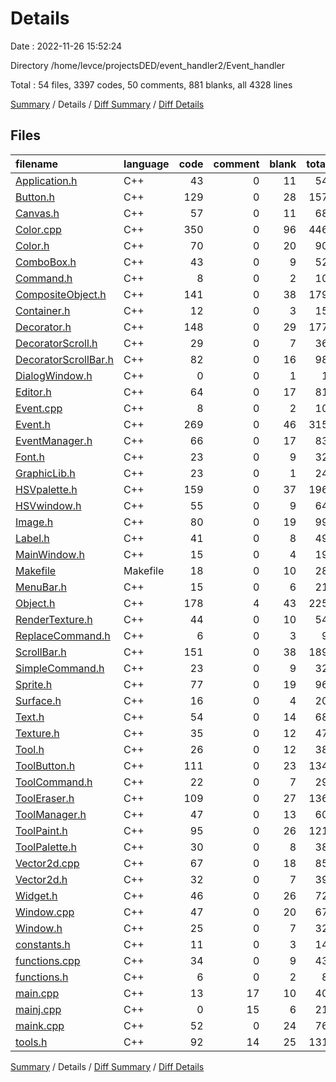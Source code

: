 # Details

Date : 2022-11-26 15:52:24

Directory /home/levce/projectsDED/event_handler2/Event_handler

Total : 54 files,  3397 codes, 50 comments, 881 blanks, all 4328 lines

[Summary](results.md) / Details / [Diff Summary](diff.md) / [Diff Details](diff-details.md)

## Files
| filename | language | code | comment | blank | total |
| :--- | :--- | ---: | ---: | ---: | ---: |
| [Application.h](/Application.h) | C++ | 43 | 0 | 11 | 54 |
| [Button.h](/Button.h) | C++ | 129 | 0 | 28 | 157 |
| [Canvas.h](/Canvas.h) | C++ | 57 | 0 | 11 | 68 |
| [Color.cpp](/Color.cpp) | C++ | 350 | 0 | 96 | 446 |
| [Color.h](/Color.h) | C++ | 70 | 0 | 20 | 90 |
| [ComboBox.h](/ComboBox.h) | C++ | 43 | 0 | 9 | 52 |
| [Command.h](/Command.h) | C++ | 8 | 0 | 2 | 10 |
| [CompositeObject.h](/CompositeObject.h) | C++ | 141 | 0 | 38 | 179 |
| [Container.h](/Container.h) | C++ | 12 | 0 | 3 | 15 |
| [Decorator.h](/Decorator.h) | C++ | 148 | 0 | 29 | 177 |
| [DecoratorScroll.h](/DecoratorScroll.h) | C++ | 29 | 0 | 7 | 36 |
| [DecoratorScrollBar.h](/DecoratorScrollBar.h) | C++ | 82 | 0 | 16 | 98 |
| [DialogWindow.h](/DialogWindow.h) | C++ | 0 | 0 | 1 | 1 |
| [Editor.h](/Editor.h) | C++ | 64 | 0 | 17 | 81 |
| [Event.cpp](/Event.cpp) | C++ | 8 | 0 | 2 | 10 |
| [Event.h](/Event.h) | C++ | 269 | 0 | 46 | 315 |
| [EventManager.h](/EventManager.h) | C++ | 66 | 0 | 17 | 83 |
| [Font.h](/Font.h) | C++ | 23 | 0 | 9 | 32 |
| [GraphicLib.h](/GraphicLib.h) | C++ | 23 | 0 | 1 | 24 |
| [HSVpalette.h](/HSVpalette.h) | C++ | 159 | 0 | 37 | 196 |
| [HSVwindow.h](/HSVwindow.h) | C++ | 55 | 0 | 9 | 64 |
| [Image.h](/Image.h) | C++ | 80 | 0 | 19 | 99 |
| [Label.h](/Label.h) | C++ | 41 | 0 | 8 | 49 |
| [MainWindow.h](/MainWindow.h) | C++ | 15 | 0 | 4 | 19 |
| [Makefile](/Makefile) | Makefile | 18 | 0 | 10 | 28 |
| [MenuBar.h](/MenuBar.h) | C++ | 15 | 0 | 6 | 21 |
| [Object.h](/Object.h) | C++ | 178 | 4 | 43 | 225 |
| [RenderTexture.h](/RenderTexture.h) | C++ | 44 | 0 | 10 | 54 |
| [ReplaceCommand.h](/ReplaceCommand.h) | C++ | 6 | 0 | 3 | 9 |
| [ScrollBar.h](/ScrollBar.h) | C++ | 151 | 0 | 38 | 189 |
| [SimpleCommand.h](/SimpleCommand.h) | C++ | 23 | 0 | 9 | 32 |
| [Sprite.h](/Sprite.h) | C++ | 77 | 0 | 19 | 96 |
| [Surface.h](/Surface.h) | C++ | 16 | 0 | 4 | 20 |
| [Text.h](/Text.h) | C++ | 54 | 0 | 14 | 68 |
| [Texture.h](/Texture.h) | C++ | 35 | 0 | 12 | 47 |
| [Tool.h](/Tool.h) | C++ | 26 | 0 | 12 | 38 |
| [ToolButton.h](/ToolButton.h) | C++ | 111 | 0 | 23 | 134 |
| [ToolCommand.h](/ToolCommand.h) | C++ | 22 | 0 | 7 | 29 |
| [ToolEraser.h](/ToolEraser.h) | C++ | 109 | 0 | 27 | 136 |
| [ToolManager.h](/ToolManager.h) | C++ | 47 | 0 | 13 | 60 |
| [ToolPaint.h](/ToolPaint.h) | C++ | 95 | 0 | 26 | 121 |
| [ToolPalette.h](/ToolPalette.h) | C++ | 30 | 0 | 8 | 38 |
| [Vector2d.cpp](/Vector2d.cpp) | C++ | 67 | 0 | 18 | 85 |
| [Vector2d.h](/Vector2d.h) | C++ | 32 | 0 | 7 | 39 |
| [Widget.h](/Widget.h) | C++ | 46 | 0 | 26 | 72 |
| [Window.cpp](/Window.cpp) | C++ | 47 | 0 | 20 | 67 |
| [Window.h](/Window.h) | C++ | 25 | 0 | 7 | 32 |
| [constants.h](/constants.h) | C++ | 11 | 0 | 3 | 14 |
| [functions.cpp](/functions.cpp) | C++ | 34 | 0 | 9 | 43 |
| [functions.h](/functions.h) | C++ | 6 | 0 | 2 | 8 |
| [main.cpp](/main.cpp) | C++ | 13 | 17 | 10 | 40 |
| [mainj.cpp](/mainj.cpp) | C++ | 0 | 15 | 6 | 21 |
| [maink.cpp](/maink.cpp) | C++ | 52 | 0 | 24 | 76 |
| [tools.h](/tools.h) | C++ | 92 | 14 | 25 | 131 |

[Summary](results.md) / Details / [Diff Summary](diff.md) / [Diff Details](diff-details.md)